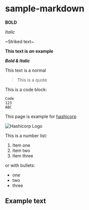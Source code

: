 # sample-markdown


**BOLD**

*Italic*

~Striked text~

**This text is _an_ example**

***Bold & Italic***

This text is a normal
> This is a quote

This is a code block:

```
Code
123
ABC
```

This page is example for [hashicorp](https://hashicorp.com)

![Hashicorp Logo](https://www.datocms-assets.com/2885/1620155114-brandhcterraformprimaryattributedcolorwhite.svg)

This is a number list:
1. Item one
2. Item two
3. Item three

or with bullets:

* one
* two
* three

## Example text
